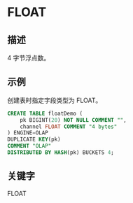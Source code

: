 # FLOAT

## 描述

4 字节浮点数。

## 示例

创建表时指定字段类型为 FLOAT。

```sql
CREATE TABLE floatDemo (
    pk BIGINT(20) NOT NULL COMMENT "",
    channel FLOAT COMMENT "4 bytes"
) ENGINE=OLAP 
DUPLICATE KEY(pk)
COMMENT "OLAP"
DISTRIBUTED BY HASH(pk) BUCKETS 4;
```

## 关键字

FLOAT
